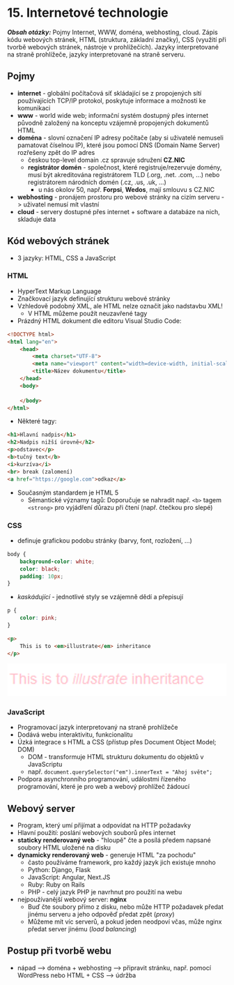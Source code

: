 # 15. Internetové technologie

***Obsah otázky:*** Pojmy Internet, WWW, doména, webhosting, cloud. Zápis kódu webových stránek, HTML (struktura, základní značky), CSS (využití při tvorbě webových stránek, nástroje v prohlížečích). Jazyky interpretované na straně prohlížeče, jazyky interpretované na straně serveru.

## Pojmy
- **internet** - globální počítačová síť skládající se z propojených sítí používajících TCP/IP protokol, poskytuje informace a možnosti ke komunikaci
- **www** - world wide web; informační systém dostupný přes internet původně založený na konceptu vzájemně propojených dokumentů HTML
- **doména** - slovní označení IP adresy počítače (aby si uživatelé nemuseli pamatovat číselnou IP), které jsou pomocí DNS (Domain Name Server) rozřešeny zpět do IP adres
	- českou top-level domain .cz spravuje sdružení **CZ.NIC**
	- **registrátor domén** - společnost, které registruje/rezervuje domény, musí být akreditována registrátorem TLD (.org, .net. .com, ...) nebo registrátorem národních domén (.cz, .us, .uk, ...)
		- u nás okolov 50, např. **Forpsi**, **Wedos**, mají smlouvu s CZ.NIC
- **webhosting** - pronájem prostoru pro webové stránky na cizím serveru -> uživatel nemusí mít vlastní
- **cloud** - servery dostupné přes internet + software a databáze na nich, skladuje data

## Kód webových stránek
- 3 jazyky: HTML, CSS a JavaScript

### HTML
- HyperText Markup Language
- Značkovací jazyk definující strukturu webové stránky
- Vzhledově podobný XML, ale HTML nelze označit jako nadstavbu XML!
	- V HTML můžeme použít neuzavřené tagy
- Prázdný HTML dokument dle editoru Visual Studio Code:
```html
<!DOCTYPE html>
<html lang="en">
	<head>
		<meta charset="UTF-8">
		<meta name="viewport" content="width=device-width, initial-scale=1.0">
		<title>Název dokumentu</title>
	</head>
	<body>
		
	</body>
</html>
```
- Některé tagy:
```html
<h1>Hlavní nadpis</h1>
<h2>Nadpis nižší úrovně</h2>
<p>odstavec</p>
<b>tučný text</b>
<i>kurzíva</i>
<br> break (zalomení)
<a href="https://google.com">odkaz</a>
```
- Současným standardem je HTML 5
	- Sémantické významy tagů: Doporučuje se nahradit např. `<b>` tagem `<strong>` pro vyjádření důrazu při čtení (např. čtečkou pro slepé)

### CSS
- definuje grafickou podobu stránky (barvy, font, rozložení, ...)
```css
body {
	background-color: white;
	color: black;
	padding: 10px;
}
```
- *kaskádující* - jednotlivé styly se vzájemně dědí a přepisují
```css
p {
	color: pink;
}
```

```html
<p>
	This is to <em>illustrate</em> inheritance
</p>
```

![](./CSSInheritance.png)

### JavaScript
- Programovací jazyk interpretovaný na straně prohlížeče
- Dodává webu interaktivitu, funkcionalitu
- Úzká integrace s HTML a CSS (přístup přes Document Object Model; DOM)
	- DOM - transformuje HTML strukturu dokumentu do objektů v JavaScriptu
	- např. `document.querySelector("em").innerText = "Ahoj světe";` 
- Podpora asynchronního programování, událostmi řízeného programování, které je pro web a webový prohlížeč žádoucí

## Webový server
- Program, který umí přijímat a odpovídat na HTTP požadavky
- Hlavní použití: poslání webových souborů přes internet
- **staticky renderovaný web** - "hloupě" čte a posílá předem napsané soubory HTML uložené na disku
- **dynamicky renderovaný web** - generuje HTML "za pochodu"
	- často používáme framework, pro každý jazyk jich existuje mnoho
	- Python: Django, Flask
	- JavaScript: Angular, Next.JS
	- Ruby: Ruby on Rails
	- PHP - celý jazyk PHP je navrhnut pro použití na webu
- nejpoužívanější webový server: **nginx**
	- Buď čte soubory přímo z disku, nebo může HTTP požadavek předat jinému serveru a jeho odpověď předat zpět (*proxy*)
	- Můžeme mít víc serverů, a pokud jeden neodpoví včas, může nginx předat server jinému (*load balancing*)

## Postup při tvorbě webu
- nápad --> doména + webhosting --> připravit stránku, např. pomocí WordPress nebo HTML + CSS --> údržba